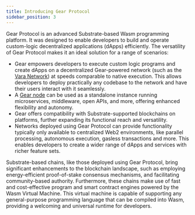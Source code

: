 ```yaml
---
title: Introducing Gear Protocol
sidebar_position: 3
---
```


Gear Protocol is an advanced Substrate-based Wasm programming platform. It was designed to enable developers to build and operate custom-logic decentralized applications (dApps) efficiently. The versatility of Gear Protocol makes it an ideal solution for a range of scenarios:

- Gear empowers developers to execute custom logic programs and create dApps on a decentralized Gear-powered network (such as the [Vara Network](https://vara.network/)) at speeds comparable to native execution. This allows developers to deploy practically any codebase to the network and have their users interact with it seamlessly.
- A [Gear node](/docs/components/node.md) can be used as a standalone instance running microservices, middleware, open APIs, and more, offering enhanced flexibility and autonomy.
- Gear offers compatibility with Substrate-supported blockchains on platforms, further expanding its functional reach and versatility.
- Networks deployed using Gear Protocol can provide functionality typically only available to centralized Web2 environments, like parallel processing, autonomous execution, gasless transactions and more. This enables developers to create a wider range of dApps and services with richer feature sets.

Substrate-based chains, like those deployed using Gear Protocol, bring significant enhancements to the blockchain landscape, such as employing energy-efficient proof-of-stake consensus mechanisms, and facilitating community-based authority. Furthermore, these chains make use of fast and cost-effective program and smart contract engines powered by the Wasm Virtual Machine. This virtual machine is capable of supporting any general-purpose programming language that can be compiled into Wasm, providing a welcoming and universal runtime for developers.
